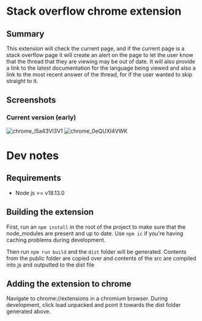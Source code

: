 # Stack overflow chrome extension
## Summary
This extension will check the current page, and if the current page is a stack overflow page it will create an alert on the page to let the user know that the thread that they are viewing may be out of date. It will also provide a link to the latest documentation for the language being viewed and also a link to the most recent answer of the thread, for if the user wanted to skip straight to it.

## Screenshots
### Current version (early)
![chrome_l5a43Vl3V1](https://github.com/ellio86/stack-overflow-chrome-extension/assets/55849851/53f2d2ee-0b2b-4d75-a6c0-2bbc69174e00)
![chrome_0eQUXI4VWK](https://github.com/ellio86/stack-overflow-chrome-extension/assets/55849851/3979a1bc-a703-40f9-a19c-c23d70e65cb1)



# Dev notes
## Requirements
- Node js >= v18.13.0

## Building the extension
First, run an `npm install` in the root of the project to make sure that the node_modules are present and up to date. Use `npm ic` if you're having caching problems during development.

Then run `npm run build` and the `dist` folder will be generated. Contents from the public folder are copied over and contents of the src are compiled into js and outputted to the dist file

## Adding the extension to chrome
Navigate to chrome://extensions in a chromium browser. During development, click load unpacked and point it towards the dist folder generated above. 
